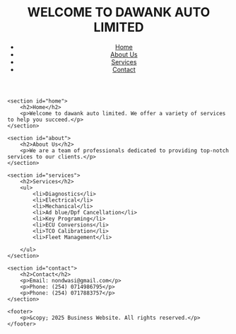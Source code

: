 <!DOCTYPE html>
<html lang="en">
<head>
    <meta charset="jnr>
    <meta name="viewport" content="width=device-width, initial-scale=1.0">
    <title>Business Website</title>
    <link rel="stylesheet" href="styles.css">
</head>
<body>
    <header>
        <h1>WELCOME TO DAWANK AUTO LIMITED</h1>
        <nav>
            <ul>
                <li><a href="#home">Home</a></li>
                <li><a href="#about">About Us</a></li>
                <li><a href="#services">Services</a></li>
                <li><a href="#contact">Contact</a></li>
            </ul>
        </nav>
    </header>

    <section id="home">
        <h2>Home</h2>
        <p>Welcome to dawank auto limited. We offer a variety of services to help you succeed.</p>
    </section>

    <section id="about">
        <h2>About Us</h2>
        <p>We are a team of professionals dedicated to providing top-notch services to our clients.</p>
    </section>

    <section id="services">
        <h2>Services</h2>
        <ul>
            <li>Diagnostics</li>
            <li>Electrical</li>
            <li>Mechanical</li>
            <li>Ad blue/Dpf Cancellation</li>
            <li>Key Programing</li>
            <li>ECU Conversions</li>
            <li>TCO Calibration</li>
            <li>Fleet Management</li>

        </ul>
    </section>

    <section id="contact">
        <h2>Contact</h2>
        <p>Email: nondwasi@gmail.com</p>
        <p>Phone: (254) 0714986795</p>
        <p>Phone: (254) 0717883757</p>
    </section>

    <footer>
        <p>&copy; 2025 Business Website. All rights reserved.</p>
    </footer>
</body>
</html>